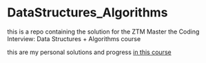 # DataStructures_Algorithms
this is a repo containing the solution for the ZTM  Master the Coding Interview: Data Structures + Algorithms course


this are my personal solutions and progress [in this course](https://www.udemy.com/course/master-the-coding-interview-data-structures-algorithms)
